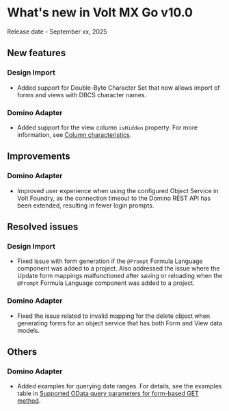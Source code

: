 # What's new in Volt MX Go v10.0

Release date - September xx, 2025

## New features

### Design Import  

- Added support for Double-Byte Character Set that now allows import of forms and views with DBCS character names.

### Domino Adapter

- Added support for the view column `isHidden` property. For more information, see [Column characteristics](../topicguides/adapter/datamodel.md#column-characteristics).

## Improvements

### Domino Adapter

- Improved user experience when using the configured Object Service in Volt Foundry, as the connection timeout to the Domino REST API has been extended, resulting in fewer login prompts.

## Resolved issues

### Design Import

- Fixed issue with form generation if the `@Prompt` Formula Language component was added to a project. Also addressed the issue where the Update form mappings malfunctioned after saving or reloading when the `@Prompt` Formula Language component was added to a project.

### Domino Adapter

- Fixed the issue related to invalid mapping for the delete object when generating forms for an object service that has both Form and View data models.

## Others

### Domino Adapter

- Added examples for querying date ranges. For details, see the examples table in [Supported OData query parameters for form-based GET method](../topicguides/adapter/method.md#supported-odata-query-parameters-for-form-based-get-method).
